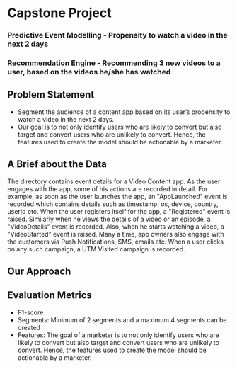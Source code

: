 # Capstone Project
### Predictive Event Modelling - Propensity to watch a video in the next 2 days
### Recommendation Engine - Recommending 3 new videos to a user, based on the videos he/she has watched

## Problem Statement  
- Segment the audience of a content app based on its user’s propensity to watch a video in the next 2 days.
- Our goal is to not only identify users who are likely to convert but also target and convert users who are unlikely to convert. Hence, the features used to create the model should be actionable by a marketer.

## A Brief about the Data 
The directory contains event details for a Video Content app. As the user engages with the app, some of
his actions are recorded in detail.
For example, as soon as the user launches the app, an "AppLaunched" event is recorded which contains
details such as timestamp, os, device, country, userId etc.
When the user registers itself for the app, a "Registered" event is raised. Similarly when he views the
details of a video or an episode, a "VideoDetails" event is recorded. Also, when he starts watching a
video, a "VideoStarted" event is raised.
Many a time, app owners also engage with the customers via Push Notifications, SMS, emails etc. When
a user clicks on any such campaign, a UTM Visited campaign is recorded.

## Our Approach


## Evaluation Metrics
- F1-score
- Segments: Minimum of 2 segments and a maximum 4 segments can be created
- Features: The goal of a marketer is to not only identify users who are likely to convert but also
    target and convert users who are unlikely to convert. Hence, the features used to create the
    model should be actionable by a marketer.
